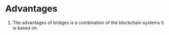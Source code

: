 # Advantages

1. The advantages of bridges is a combination of the blockchain systems it is based on.